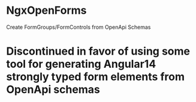 # NgxOpenForms

Create FormGroups/FormControls from OpenApi Schemas

# Discontinued in favor of using some tool for generating Angular14 strongly typed form elements from OpenApi schemas
